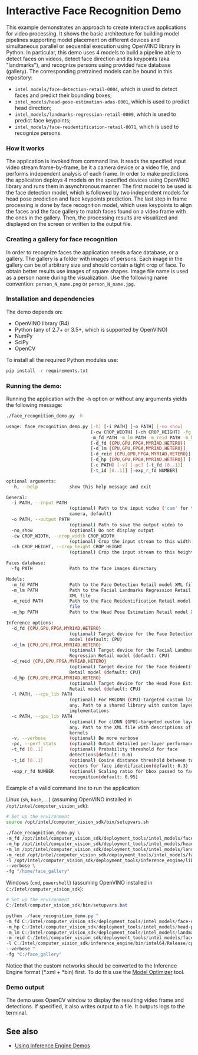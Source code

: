 # Interactive Face Recognition Demo

This example demonstrates an approach to create interactive applications
for video processing. It shows the basic architecture for building model
pipelines supporting model placement on different devices and simultaneous
parallel or sequential execution using OpenVINO library in Python.
In particular, this demo uses 4 models to build a pipeline able to detect
faces on videos, detect face direction and its keypoints (aka "landmarks"),
and recognize persons using provided face database (gallery). The corresponding
pretrained models can be bound in this repository:

* `intel_models/face-detection-retail-0004`,
    which is used to detect faces and predict their bounding boxes;
* `intel_models/head-pose-estimation-adas-0001`,
    which is used to predict head direction;
* `intel_models/landmarks-regression-retail-0009`,
    which is used to predict face keypoints;
* `intel_models/face-reidentification-retail-0071`,
    which is used to recognize persons.

### How it works

The application is invoked from command line. It reads the specified input
video stream frame-by-frame, be it a camera device or a video file,
and performs independent analysis of each frame. In order to make predictions
the application deploys 4 models on the specified devices using OpenVINO
library and runs them in asynchronous manner. The first model to be used
is the face detection model, which is followed by two independent models
for head pose prediction and face keypoints prediction. The last step in
frame processing is done by face recognition model, which uses keypoints
to align the faces and the face gallery to match faces found on a video
frame with the ones in the gallery. Then, the processing results are
visualized and displayed on the screen or written to the output file.

### Creating a gallery for face recognition

In order to recognize faces the application needs a face database, or a gallery.
The gallery is a folder with images of persons. Each image in the gallery can
be of arbitrary size and should contain a tight crop of face. To obtain better
results use images of square shapes. Image file name is used as a person name
during the visualization.
Use the following name convention: `person_N_name.png` or `person_N_name.jpg`.

### Installation and dependencies

The demo depends on:
- OpenVINO library (R4)
- Python (any of 2.7+ or 3.5+, which is supported by OpenVINO)
- NumPy
- SciPy
- OpenCV

To install all the required Python modules use:

``` sh
pip install -r requirements.txt
```

### Running the demo:

Running the application with the `-h` option or without
any arguments yields the following message:

``` sh
./face_recognition_demo.py -h

usage: face_recognition_demo.py [-h] [-i PATH] [-o PATH] [-no_show]
                                [-cw CROP_WIDTH] [-ch CROP_HEIGHT] -fg PATH
                                -m_fd PATH -m_lm PATH -m_reid PATH -m_hp PATH
                                [-d_fd {CPU,GPU,FPGA,MYRIAD,HETERO}]
                                [-d_lm {CPU,GPU,FPGA,MYRIAD,HETERO}]
                                [-d_reid {CPU,GPU,FPGA,MYRIAD,HETERO}]
                                [-d_hp {CPU,GPU,FPGA,MYRIAD,HETERO}] [-l PATH]
                                [-c PATH] [-v] [-pc] [-t_fd [0..1]]
                                [-t_id [0..1]] [-exp_r_fd NUMBER]

optional arguments:
  -h, --help            show this help message and exit

General:
  -i PATH, --input PATH
                        (optional) Path to the input video ('cam' for the
                        camera, default)
  -o PATH, --output PATH
                        (optional) Path to save the output video to
  -no_show              (optional) Do not display output
  -cw CROP_WIDTH, --crop_width CROP_WIDTH
                        (optional) Crop the input stream to this width
  -ch CROP_HEIGHT, --crop_height CROP_HEIGHT
                        (optional) Crop the input stream to this height

Faces database:
  -fg PATH              Path to the face images directory

Models:
  -m_fd PATH            Path to the Face Detection Retail model XML file
  -m_lm PATH            Path to the Facial Landmarks Regression Retail model
                        XML file
  -m_reid PATH          Path to the Face Reidentification Retail model XML
                        file
  -m_hp PATH            Path to the Head Pose Estimation Retail model XML file

Inference options:
  -d_fd {CPU,GPU,FPGA,MYRIAD,HETERO}
                        (optional) Target device for the Face Detection Retail
                        model (default: CPU)
  -d_lm {CPU,GPU,FPGA,MYRIAD,HETERO}
                        (optional) Target device for the Facial Landmarks
                        Regression Retail model (default: CPU)
  -d_reid {CPU,GPU,FPGA,MYRIAD,HETERO}
                        (optional) Target device for the Face Reidentification
                        Retail model (default: CPU)
  -d_hp {CPU,GPU,FPGA,MYRIAD,HETERO}
                        (optional) Target device for the Head Pose Estimation
                        Retail model (default: CPU)
  -l PATH, --cpu_lib PATH
                        (optional) For MKLDNN (CPU)-targeted custom layers, if
                        any. Path to a shared library with custom layers
                        implementations
  -c PATH, --gpu_lib PATH
                        (optional) For clDNN (GPU)-targeted custom layers, if
                        any. Path to the XML file with descriptions of the
                        kernels
  -v, --verbose         (optional) Be more verbose
  -pc, --perf_stats     (optional) Output detailed per-layer performance stats
  -t_fd [0..1]          (optional) Probability threshold for face
                        detections(default: 0.6)
  -t_id [0..1]          (optional) Cosine distance threshold between two
                        vectors for face identification(default: 0.3)
  -exp_r_fd NUMBER      (optional) Scaling ratio for bbox passed to face
                        recognition(default: 0.95)

```

Example of a valid command line to run the application:

Linux (`sh`, `bash`, ...) (assuming OpenVINO installed in `/opt/intel/computer_vision_sdk`):

``` sh
# Set up the environment
source /opt/intel/computer_vision_sdk/bin/setupvars.sh

./face_recognition_demo.py \
-m_fd /opt/intel/computer_vision_sdk/deployment_tools/intel_models/face-detection-retail-0004/FP32/face-detection-retail-0004.xml \
-m_hp /opt/intel/computer_vision_sdk/deployment_tools/intel_models/head-pose-estimation-adas-0001/FP32/head-pose-estimation-adas-0001.xml \
-m_lm /opt/intel/computer_vision_sdk/deployment_tools/intel_models/landmarks-regression-retail-0009/FP32/landmarks-regression-retail-0009.xml \
-m_reid /opt/intel/computer_vision_sdk/deployment_tools/intel_models/face-reidentification-retail-0071/FP32/face-reidentification-retail-0071.xml \
-l /opt/intel/computer_vision_sdk/deployment_tools/inference_engine/lib/ubuntu_16.04/intel64/libcpu_extension_sse4.so \
--verbose \
-fg "/home/face_gallery"
```

Windows (`cmd`, `powershell`) (assuming OpenVINO installed in `C:/Intel/computer_vision_sdk`):

``` powershell
# Set up the environment
C:/Intel/computer_vision_sdk/bin/setupvars.bat

python ./face_recognition_demo.py ^
-m_fd C:/Intel/computer_vision_sdk/deployment_tools/intel_models/face-detection-retail-0004/FP32/face-detection-retail-0004.xml ^
-m_hp C:/Intel/computer_vision_sdk/deployment_tools/intel_models/head-pose-estimation-adas-0001/FP32/head-pose-estimation-adas-0001.xml ^
-m_lm C:/Intel/computer_vision_sdk/deployment_tools/intel_models/landmarks-regression-retail-0009/FP32/landmarks-regression-retail-0009.xml ^
-m_reid C:/Intel/computer_vision_sdk/deployment_tools/intel_models/face-reidentification-retail-0071/FP32/face-reidentification-retail-0071.xml ^
-l C:/Intel/computer_vision_sdk/inference_engine/bin/intel64/Release/cpu_extension_avx2.dll ^
--verbose ^
-fg "C:/face_gallery"
```

Notice that the custom networks should be converted to the
Inference Engine format (*.xml + *bin) first. To do this use the
[Model Optimizer](https://software.intel.com/en-us/articles/OpenVINO-ModelOptimizer) tool.

### Demo output

The demo uses OpenCV window to display the resulting video frame and detections.
If specified, it also writes output to a file. It outputs logs to the terminal.

## See also
* [Using Inference Engine Demos](../Readme.md)